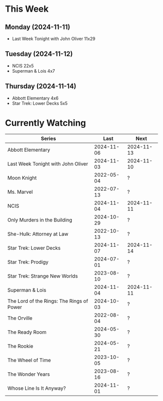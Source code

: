 # This Week

## Monday (2024-11-11)
- Last Week Tonight with John Oliver 11x29

## Tuesday (2024-11-12)
- NCIS 22x5
- Superman & Lois 4x7

## Thursday (2024-11-14)
- Abbott Elementary 4x6
- Star Trek: Lower Decks 5x5

# Currently Watching

| Series | Last | Next |
| --- | --- | --- |
| Abbott Elementary | 2024-11-06 | 2024-11-13 |
| Last Week Tonight with John Oliver | 2024-11-03 | 2024-11-10 |
| Moon Knight | 2022-05-04 | ? |
| Ms. Marvel | 2022-07-13 | ? |
| NCIS | 2024-11-04 | 2024-11-11 |
| Only Murders in the Building | 2024-10-29 | ? |
| She-Hulk: Attorney at Law | 2022-10-13 | ? |
| Star Trek: Lower Decks | 2024-11-07 | 2024-11-14 |
| Star Trek: Prodigy | 2024-07-01 | ? |
| Star Trek: Strange New Worlds | 2023-08-10 | ? |
| Superman & Lois | 2024-11-04 | 2024-11-11 |
| The Lord of the Rings: The Rings of Power | 2024-10-03 | ? |
| The Orville | 2022-08-04 | ? |
| The Ready Room | 2024-05-30 | ? |
| The Rookie | 2024-05-21 | ? |
| The Wheel of Time | 2023-10-05 | ? |
| The Wonder Years | 2023-08-16 | ? |
| Whose Line Is It Anyway? | 2024-11-01 | ? |

